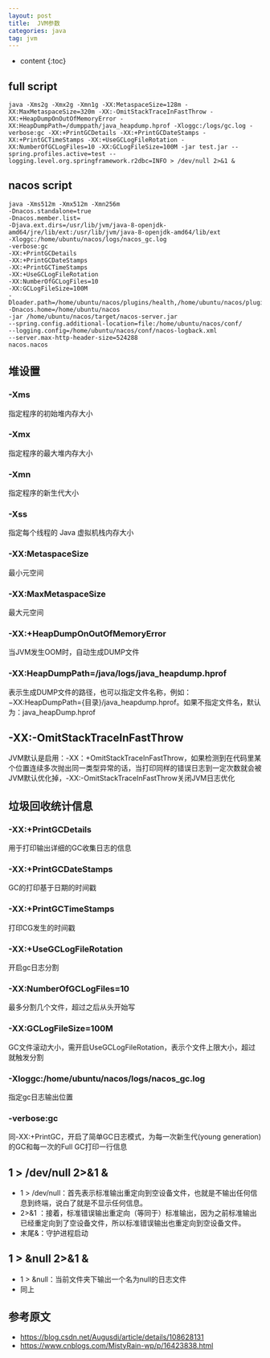 ```yaml
---
layout: post
title:  JVM参数
categories: java
tag: jvm
---
```



* content
{:toc}

## full script
```shell script
java -Xms2g -Xmx2g -Xmn1g -XX:MetaspaceSize=128m -XX:MaxMetaspaceSize=320m -XX:-OmitStackTraceInFastThrow -XX:+HeapDumpOnOutOfMemoryError -XX:HeapDumpPath=/dumppath/java_heapdump.hprof -Xloggc:/logs/gc.log -verbose:gc -XX:+PrintGCDetails -XX:+PrintGCDateStamps -XX:+PrintGCTimeStamps -XX:+UseGCLogFileRotation -XX:NumberOfGCLogFiles=10 -XX:GCLogFileSize=100M -jar test.jar --spring.profiles.active=test --logging.level.org.springframework.r2dbc=INFO > /dev/null 2>&1 &
```

## nacos script

```shell script
java -Xms512m -Xmx512m -Xmn256m 
-Dnacos.standalone=true 
-Dnacos.member.list= 
-Djava.ext.dirs=/usr/lib/jvm/java-8-openjdk-amd64/jre/lib/ext:/usr/lib/jvm/java-8-openjdk-amd64/lib/ext 
-Xloggc:/home/ubuntu/nacos/logs/nacos_gc.log 
-verbose:gc 
-XX:+PrintGCDetails 
-XX:+PrintGCDateStamps 
-XX:+PrintGCTimeStamps 
-XX:+UseGCLogFileRotation 
-XX:NumberOfGCLogFiles=10 
-XX:GCLogFileSize=100M 
-Dloader.path=/home/ubuntu/nacos/plugins/health,/home/ubuntu/nacos/plugins/cmdb 
-Dnacos.home=/home/ubuntu/nacos 
-jar /home/ubuntu/nacos/target/nacos-server.jar 
--spring.config.additional-location=file:/home/ubuntu/nacos/conf/ 
--logging.config=/home/ubuntu/nacos/conf/nacos-logback.xml 
--server.max-http-header-size=524288 
nacos.nacos
```

## 堆设置

### -Xms
指定程序的初始堆内存大小

### -Xmx
指定程序的最大堆内存大小

### -Xmn
指定程序的新生代大小

### -Xss
指定每个线程的 Java 虚拟机栈内存大小

### -XX:MetaspaceSize
最小元空间

### -XX:MaxMetaspaceSize
最大元空间

### -XX:+HeapDumpOnOutOfMemoryError
当JVM发生OOM时，自动生成DUMP文件

### -XX:HeapDumpPath=/java/logs/java_heapdump.hprof
表示生成DUMP文件的路径，也可以指定文件名称，例如：−XX:HeapDumpPath={目录}/java_heapdump.hprof。如果不指定文件名，默认为：java_heapDump.hprof

## -XX:-OmitStackTraceInFastThrow

JVM默认是启用：-XX：+OmitStackTraceInFastThrow，如果检测到在代码里某个位置连续多次抛出同一类型异常的话，当打印同样的错误日志到一定次数就会被JVM默认优化掉，-XX:-OmitStackTraceInFastThrow关闭JVM日志优化


## 垃圾回收统计信息

### -XX:+PrintGCDetails
用于打印输出详细的GC收集日志的信息

### -XX:+PrintGCDateStamps
GC的打印基于日期的时间戳

### -XX:+PrintGCTimeStamps
打印CG发生的时间戳

### -XX:+UseGCLogFileRotation
开启gc日志分割

### -XX:NumberOfGCLogFiles=10
最多分割几个文件，超过之后从头开始写

### -XX:GCLogFileSize=100M
GC文件滚动大小，需开启UseGCLogFileRotation，表示个文件上限大小，超过就触发分割

### -Xloggc:/home/ubuntu/nacos/logs/nacos_gc.log
指定gc日志输出位置

### -verbose:gc
同-XX:+PrintGC，开启了简单GC日志模式，为每一次新生代(young generation)的GC和每一次的Full GC打印一行信息

## 1 > /dev/null 2>&1 &

- 1 > /dev/null：首先表示标准输出重定向到空设备文件，也就是不输出任何信息到终端，说白了就是不显示任何信息。
- 2>&1 ：接着，标准错误输出重定向（等同于）标准输出，因为之前标准输出已经重定向到了空设备文件，所以标准错误输出也重定向到空设备文件。
- 末尾&：守护进程启动

## 1 > &null 2>&1 &

- 1 > &null：当前文件夹下输出一个名为null的日志文件
- 同上


参考原文
-

- <a href="https://blog.csdn.net/Augusdi/article/details/108628131">https://blog.csdn.net/Augusdi/article/details/108628131</a>
- <a href="https://www.cnblogs.com/MistyRain-wp/p/16423838.html">https://www.cnblogs.com/MistyRain-wp/p/16423838.html</a>